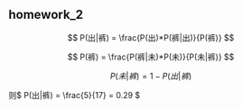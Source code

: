 ## homework_2

$$ P(出|裤) = \frac{P(出)*P(裤|出)}{P(裤)} $$

$$ P(裤) = \frac{P(裤|未)*P(未)}{P(未|裤)} $$

$$ P(未|裤) = 1 - P(出|裤) $$

则$ P(出|裤) = \frac{5}{17} = 0.29 $










